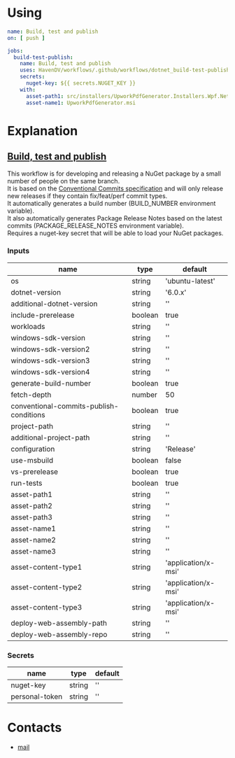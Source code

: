 # Using
```yaml
name: Build, test and publish
on: [ push ]

jobs:
  build-test-publish:
    name: Build, test and publish
    uses: HavenDV/workflows/.github/workflows/dotnet_build-test-publish.yml@main
    secrets:
      nuget-key: ${{ secrets.NUGET_KEY }}
    with:
      asset-path1: src/installers/UpworkPdfGenerator.Installers.Wpf.NetFramework/UpworkPdfGenerator.msi
      asset-name1: UpworkPdfGenerator.msi
```

# Explanation
## [Build, test and publish](.github/workflows/dotnet_build-test-publish.yml)
This workflow is for developing and releasing a NuGet package by a small number of people on the same branch.  
It is based on the [Conventional Commits specification](https://www.conventionalcommits.org/) and 
will only release new releases if they contain fix/feat/perf commit types.  
It automatically generates a build number (BUILD_NUMBER environment variable).  
It also automatically generates Package Release Notes based on the latest commits (PACKAGE_RELEASE_NOTES environment variable).  
Requires a nuget-key secret that will be able to load your NuGet packages.  

### Inputs
| name                                        | type    | default             |
|---------------------------------------------|---------|---------------------|
| os                                          | string  | 'ubuntu-latest'     |
| dotnet-version                              | string  | '6.0.x'             |
| additional-dotnet-version                   | string  | ''                  |
| include-prerelease                          | boolean | true                |
| workloads                                   | string  | ''                  |
| windows-sdk-version                         | string  | ''                  |
| windows-sdk-version2                        | string  | ''                  |
| windows-sdk-version3                        | string  | ''                  |
| windows-sdk-version4                        | string  | ''                  |
| generate-build-number                       | boolean | true                |
| fetch-depth                                 | number  | 50                  |
| conventional-commits-publish-conditions     | boolean | true                |
| project-path                                | string  | ''                  |
| additional-project-path                     | string  | ''                  |
| configuration                               | string  | 'Release'           |
| use-msbuild                                 | boolean | false               |
| vs-prerelease                               | boolean | true                |
| run-tests                                   | boolean | true                |
| asset-path1                                 | string  | ''                  |
| asset-path2                                 | string  | ''                  |
| asset-path3                                 | string  | ''                  |
| asset-name1                                 | string  | ''                  |
| asset-name2                                 | string  | ''                  |
| asset-name3                                 | string  | ''                  |
| asset-content-type1                         | string  | 'application/x-msi' |
| asset-content-type2                         | string  | 'application/x-msi' |
| asset-content-type3                         | string  | 'application/x-msi' |
| deploy-web-assembly-path                    | string  | ''                  |
| deploy-web-assembly-repo                    | string  | ''                  |
   
### Secrets
| name                                        | type    | default             |
|---------------------------------------------|---------|---------------------|
| nuget-key                                   | string  | ''                  |
| personal-token                              | string  | ''                  |

# Contacts
* [mail](mailto:havendv@gmail.com)
